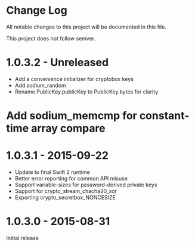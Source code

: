 # Change Log
All notable changes to this project will be documented in this file.

This project does not follow semver.

# 1.0.3.2 - Unreleased

* Add a convenience initializer for cryptobox keys
* Add sodium_random
* Rename PublicKey.publicKey to PublicKey.bytes for clarity
# Add sodium_memcmp for constant-time array compare

# 1.0.3.1 - 2015-09-22

* Update to final Swift 2 runtime
* Better error reporting for common API misuse
* Support variable-sizes for password-derived private keys
* Support for crypto_stream_chacha20_xor
* Exporting crypto_secretbox_NONCESIZE

# 1.0.3.0 - 2015-08-31

Initial release